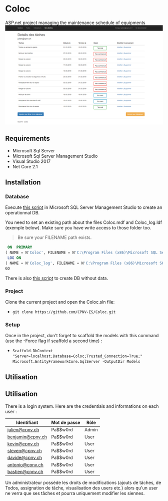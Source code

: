 # Coloc
ASP.net project managing the maintenance schedule of equipments
![Coloc](docs/assets/ColocExample.png)
## Requirements
- Microsoft Sql Server 
- Microsoft Sql Server Management Studio
- Visual Studio 2017 
- Net Core 2.1

## Installation
### Database
Execute [this script](docs/database/CreateDbWithSeeder.sql) in Microsoft SQL Server Management Studio to create an operationnal DB.

<aside class="warning">
You need to set an existing path about the files Coloc.mdf and Coloc_log.ldf (exemple below). Make sure you have write access to those folder too.
</aside>

> Be sure your FILENAME path exists.
```sql
 ON  PRIMARY 
( NAME = N'Coloc', FILENAME = N'C:\Program Files (x86)\Microsoft SQL Server\MSSQL13.MSSQLSERVER\MSSQL\DATA\Coloc.mdf' , SIZE = 8192KB , MAXSIZE = UNLIMITED, FILEGROWTH = 65536KB )
 LOG ON 
( NAME = N'Coloc_log', FILENAME = N'C:\Program Files (x86)\Microsoft SQL Server\MSSQL13.MSSQLSERVER\MSSQL\DATA\Coloc_log.ldf' , SIZE = 8192KB , MAXSIZE = 2048GB , FILEGROWTH = 65536KB )
GO
```
There is also [this script](docs/database/CreateEmptyColocDB.sql) to create DB without data.

### Project
Clone the current project and open the Coloc.sln file:
- `git clone https://github.com/CPNV-ES/Coloc.git`

### Setup
Once in the project, don't forget to scaffold the models with this command (use the -Force flag if scaffold a second time) :
- `Scaffold-DbContext "Server=localhost;Database=Coloc;Trusted_Connection=True;" Microsoft.EntityFrameworkCore.SqlServer -OutputDir Models`

## Utilisation
## Utilisation
There is a login system. Here are the credentials and informations on each user :  

| Identifiant  | Mot de passe   | Rôle  |
|---|---|---|
|  julien@cpnv.ch |  Pa$$w0rd | Admin  |
|  benjamin@cpnv.ch | Pa$$w0rd | User |
| kevin@cpnv.ch   | Pa$$w0rd | User |
| steven@cpnv.ch   | Pa$$w0rd | User |
| davide@cpnv.ch   | Pa$$w0rd | User |
| antonio@cpnv.ch   | Pa$$w0rd | User |
| bastien@cpnv.ch   | Pa$$w0rd | User |

Un administrateur possède les droits de modifications (ajouts de tâches, de Todos, assignation de tâche, visualisation des users etc.) alors qu'un user ne verra que ses tâches et pourra uniquement modifier les siennes.
